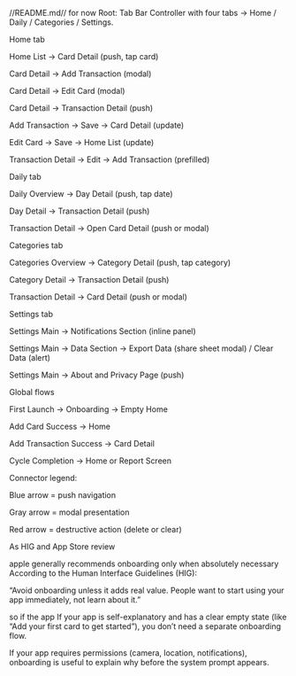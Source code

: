 //README.md//
for now
Root: Tab Bar Controller with four tabs → Home / Daily / Categories / Settings.

Home tab

Home List → Card Detail (push, tap card)

Card Detail → Add Transaction (modal)

Card Detail → Edit Card (modal)

Card Detail → Transaction Detail (push)

Add Transaction → Save → Card Detail (update)

Edit Card → Save → Home List (update)

Transaction Detail → Edit → Add Transaction (prefilled)

Daily tab

Daily Overview → Day Detail (push, tap date)

Day Detail → Transaction Detail (push)

Transaction Detail → Open Card Detail (push or modal)

Categories tab

Categories Overview → Category Detail (push, tap category)

Category Detail → Transaction Detail (push)

Transaction Detail → Card Detail (push or modal)

Settings tab

Settings Main → Notifications Section (inline panel)

Settings Main → Data Section → Export Data (share sheet modal) / Clear Data (alert)

Settings Main → About and Privacy Page (push)

Global flows

First Launch → Onboarding → Empty Home

Add Card Success → Home

Add Transaction Success → Card Detail

Cycle Completion → Home or Report Screen

Connector legend:

Blue arrow = push navigation

Gray arrow = modal presentation

Red arrow = destructive action (delete or clear)


As HIG and App Store review

apple generally recommends onboarding only when absolutely necessary
According to the Human Interface Guidelines (HIG):

“Avoid onboarding unless it adds real value.
People want to start using your app immediately, not learn about it.”

so if the app If your app is self-explanatory and has a clear empty state (like “Add your first card to get started”), you don’t need a separate onboarding flow.

If your app requires permissions (camera, location, notifications), onboarding is useful to explain why before the system prompt appears.
